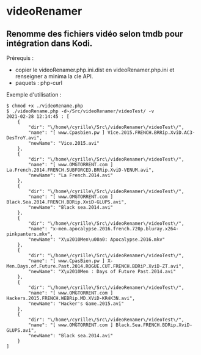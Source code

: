 # videoRenamer
Renomme des fichiers vidéo selon tmdb pour intégration dans Kodi.
-----------------------------------------------------------------
Prérequis :
- copier le videoRenamer.php.ini.dist en videoRenamer.php.ini et renseigner a minima la cle API.
- paquets : php-curl

Exemple d'utilisation :

```
$ chmod +x ./videoRename.php
$ ./videoRename.php -d~/Src/videoRenamer/videoTest/ -v
2021-02-28 12:14:45 : [
    {
        "dir": "\/home\/cyrille\/Src\/videoRenamer\/videoTest\/",
        "name": "[ www.Cpasbien.pw ] Vice.2015.FRENCH.BRRip.XviD.AC3-DesTroY.avi",
        "newName": "Vice.2015.avi"
    },
    {
        "dir": "\/home\/cyrille\/Src\/videoRenamer\/videoTest\/",
        "name": "[ www.OMGTORRENT.com ] La.French.2014.FRENCH.SUBFORCED.BRRip.XviD-VENUM.avi",
        "newName": "La French.2014.avi"
    },
    {
        "dir": "\/home\/cyrille\/Src\/videoRenamer\/videoTest\/",
        "name": "[ www.OMGTORRENT.com ] Black.Sea.2014.FRENCH.BDRip.XviD-GLUPS.avi",
        "newName": "Black sea.2014.avi"
    },
    {
        "dir": "\/home\/cyrille\/Src\/videoRenamer\/videoTest\/",
        "name": "x-men.apocalypse.2016.french.720p.bluray.x264-pinkpanters.mkv",
        "newName": "X\u2010Men\u00a0: Apocalypse.2016.mkv"
    },
    {
        "dir": "\/home\/cyrille\/Src\/videoRenamer\/videoTest\/",
        "name": "[ www.CpasBien.pw ] X-Men.Days.of.Future.Past.2014.ROGUE.CUT.FRENCH.BDRiP.XviD-ZT.avi",
        "newName": "X\u2010Men : Days of Future Past.2014.avi"
    },
    {
        "dir": "\/home\/cyrille\/Src\/videoRenamer\/videoTest\/",
        "name": "[ www.OMGTORRENT.com ] Hackers.2015.FRENCH.WEBRip.MD.XViD-KR4K3N.avi",
        "newName": "Hacker's Game.2015.avi"
    },
    {
        "dir": "\/home\/cyrille\/Src\/videoRenamer\/videoTest\/",
        "name": "[ www.OMGTORRENT.com ] Black.Sea.FRENCH.BDRip.XviD-GLUPS.avi",
        "newName": "Black sea.2014.avi"
    }
]
```
